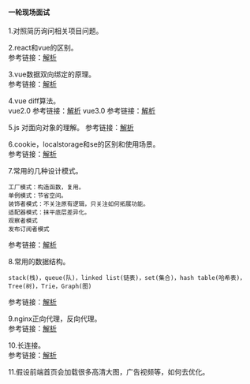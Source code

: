 #### 一轮现场面试
1.对照简历询问相关项目问题。  
  
2.react和vue的区别。  
参考链接：[解析](https://blog.csdn.net/sinat_17775997/article/details/115482179)  
  
3.vue数据双向绑定的原理。  
参考链接：[解析](https://blog.csdn.net/sinat_17775997/article/details/115482179)  
  
4.vue diff算法。  
vue2.0 参考链接：[解析](https://www.jb51.net/article/140471.htm)
vue3.0 参考链接：[解析](https://blog.csdn.net/zl_Alien/article/details/106595459)
  
5.js 对面向对象的理解。
参考链接：[解析](https://blog.csdn.net/wanghaoyingand/article/details/118765548)
  
6.cookie，localstorage和se的区别和使用场景。  
参考链接：[解析](https://segmentfault.com/a/1190000017155151)  

7.常用的几种设计模式。  
```
工厂模式：构造函数，复用。
单例模式：节省空间。
装饰者模式：不关注原有逻辑，只关注如何拓展功能。
适配器模式：抹平底层差异化。
观察者模式
发布订阅者模式
```
参考链接：[解析](https://www.cnblogs.com/zhangycun/p/14480048.html)  
  
8.常用的数据结构。  
```
stack(栈)，queue(队)，linked list(链表)，set(集合)，hash table(哈希表)，Tree(树)，Trie，Graph(图)
```
参考链接：[解析](https://blog.csdn.net/weixin_48726650/article/details/107789164)  
  
9.nginx正向代理，反向代理。  
参考链接：[解析](https://www.zhihu.com/question/36412304)  

10.长连接。  
参考链接：[解析](https://blog.csdn.net/m0_52544877/article/details/120945432)
  
11.假设前端首页会加载很多高清大图，广告视频等，如何去优化。
